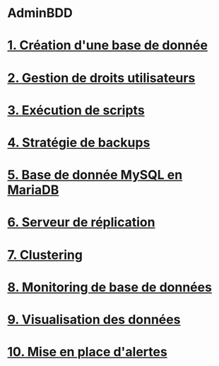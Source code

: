 # AdminBDD


# [1. Création d'une base de donnée](https://github.com/BouBooo/AdminBDD/tree/master/TP1)
# [2. Gestion de droits utilisateurs](https://github.com/BouBooo/AdminBDD/tree/master/TP2)
# [3. Exécution de scripts](https://github.com/BouBooo/AdminBDD/tree/master/TP3)
# [4. Stratégie de backups](https://github.com/BouBooo/AdminBDD/tree/master/TP4)
# [5. Base de donnée MySQL en MariaDB](https://github.com/BouBooo/AdminBDD/tree/master/TP5)
# [6. Serveur de réplication](https://github.com/BouBooo/AdminBDD/tree/master/TP6)
# [7. Clustering ](https://github.com/BouBooo/AdminBDD/tree/master/TP7)
# [8. Monitoring de base de données](https://github.com/BouBooo/AdminBDD/tree/master/TP8)
# [9. Visualisation des données](https://github.com/BouBooo/AdminBDD/tree/master/TP9)
# [10. Mise en place d'alertes](https://github.com/BouBooo/AdminBDD/tree/master/TP10)
